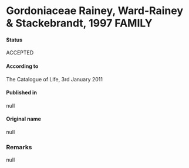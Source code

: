 Gordoniaceae Rainey, Ward-Rainey & Stackebrandt, 1997 FAMILY
=======

#### Status
ACCEPTED

#### According to
The Catalogue of Life, 3rd January 2011

#### Published in
null

#### Original name
null

### Remarks
null